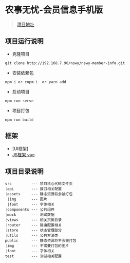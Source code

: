 农事无忧-会员信息手机版
=============
> [项目地址](http://192.168.7.90/nswy/nswy-member-info.git)

## 项目运行说明
- 克隆项目
```
git clone http://192.168.7.90/nswy/nswy-member-info.git
```
- 安装依赖包
```
npm i or cnpm i  or yarn add
```
- 启动项目
```
npm run serve
```
- 项目打包
```
npm run build
```

## 框架
- [UI框架]
- [JS框架 vue](https://cn.vuejs.org)

## 项目目录说明
```
src         --- 项目核心代码文件夹
|api        --- 接口相关配置
|assets     --- 静态资源将会被打包
 |img       --- 图片
 |font      --- 字体相关
|components --- 公共组件
|mock       --- 测试数据
|views      --- 相关页面目录
|router     --- 路由配置相关
|store      --- 状态管理部分
|utils      --- 公共方法类
public      --- 静态资源将不会被打包
|img        --- 不需要打包的图片
|font       --- 字体相关
test        --- 测试相关配置
```
